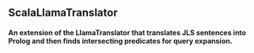 ## ScalaLlamaTranslator

#### An extension of the LlamaTranslator that translates JLS sentences into Prolog and then finds intersecting predicates for query expansion.
